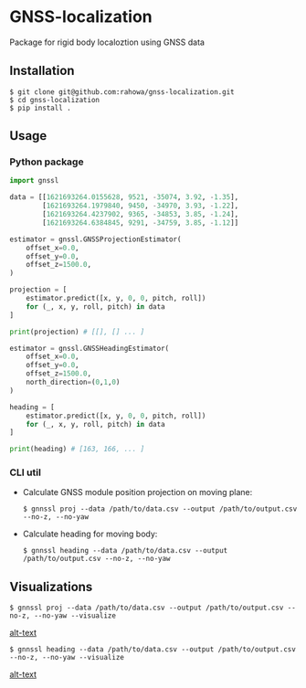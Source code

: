 # GNSS-localization
Package for rigid body localoztion using GNSS data

## Installation
```console
$ git clone git@github.com:rahowa/gnss-localization.git
$ cd gnss-localization
$ pip install .
```

## Usage
### Python package

```python
import gnssl

data = [[1621693264.0155628, 9521, -35074, 3.92, -1.35],
        [1621693264.1979840, 9450, -34970, 3.93, -1.22],
        [1621693264.4237902, 9365, -34853, 3.85, -1.24],
        [1621693264.6384845, 9291, -34759, 3.85, -1.12]]

estimator = gnssl.GNSSProjectionEstimator(
    offset_x=0.0,
    offset_y=0.0,
    offset_z=1500.0,
)

projection = [
    estimator.predict([x, y, 0, 0, pitch, roll])
    for (_, x, y, roll, pitch) in data
]

print(projection) # [[], [] ... ]

estimator = gnssl.GNSSHeadingEstimator(
    offset_x=0.0,
    offset_y=0.0,
    offset_z=1500.0,
    north_direction=(0,1,0)
)

heading = [
    estimator.predict([x, y, 0, 0, pitch, roll])
    for (_, x, y, roll, pitch) in data
]

print(heading) # [163, 166, ... ]

```
### CLI util
- Calculate GNSS module position projection on moving plane:
    ```console
    $ gnnssl proj --data /path/to/data.csv --output /path/to/output.csv --no-z, --no-yaw
    ```
- Calculate heading for moving body:
    ```console
    $ gnnssl heading --data /path/to/data.csv --output /path/to/output.csv --no-z, --no-yaw
    ```

## Visualizations
```console
$ gnnssl proj --data /path/to/data.csv --output /path/to/output.csv --no-z, --no-yaw --visualize
```
[alt-text](porjection.gif)


```console
$ gnnssl heading --data /path/to/data.csv --output /path/to/output.csv --no-z, --no-yaw --visualize
```

[alt-text](heading.gif)
